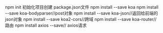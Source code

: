 npm init 初始化项目创建 package.json文件
npm install --save koa
npm install --save koa-bodyparser//post对象
npm install --save koa-json//返回给前端的json对象
npm install --save koa2-cors//跨域
npm install --save koa-router//路由
npm install axios --save// axios请求
